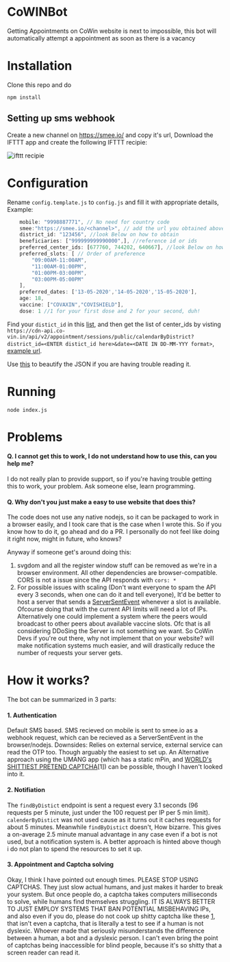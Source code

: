 # CoWINBot
Getting Appointments on CoWin website is next to impossible, this bot will automatically attempt a appointment as soon as there is a vacancy

# Installation

Clone this repo and do
```
npm install
```

## Setting up sms webhook
Create a new channel on https://smee.io/ and copy it's url,
Download the IFTTT app and create the following IFTTT recipie:

![ifttt recipie](https://i.ibb.co/Ry4JRhL/ifttt.png)


# Configuration
Rename `config.template.js` to `config.js` and fill it with appropriate details, Example:
```js
    mobile: "9998887771", // No need for country code
    smee:"https://smee.io/<channel>", // add the url you obtained above
    district_id: "123456", //look Below on how to obtain
    beneficiaries: ["999999999990000",], //reference id or ids
    preferred_center_ids: [677760, 744202, 640667], //look Below on how to obtain
    preferred_slots: [ // Order of preference 
        "09:00AM-11:00AM",
        "11:00AM-01:00PM",
        "01:00PM-03:00PM",
        "03:00PM-05:00PM"
    ],
    preferred_dates: ['13-05-2020','14-05-2020','15-05-2020'],
    age: 18,
    vaccine: ["COVAXIN","COVISHIELD"],
    dose: 1 //1 for your first dose and 2 for your second, duh!
```
Find your `distict_id` in this [list](https://gist.github.com/90a7ac6608d318aef0af5284d875b129), and then get the list of center_ids by visting `https://cdn-api.co-vin.in/api/v2/appointment/sessions/public/calendarByDistrict?district_id=<ENTER distict_id here>&date=<DATE IN DD-MM-YYY format>`, [example url](https://cdn-api.co-vin.in/api/v2/appointment/sessions/public/calendarByDistrict?district_id=1&date=13-05-2021).

Use [this](https://jsonformatter.org/json-pretty-print) to beautify the JSON if you are having trouble reading it.


# Running
```
node index.js
```

# Problems

#### Q. I cannot get this to work, I do not understand how to use this, can you help me? 
I do not really plan to provide support, so if you're having trouble getting this to work, your problem. Ask someone else, learn programming.

#### Q. Why don't you just make a easy to use website that does this?
The code does not use any native nodejs, so it can be packaged to work in a browser easily, and I took care that is the case when I wrote this. So if you know how to do it, go ahead and do a PR. 
I personally do not feel like doing it right now, might in future, who knows?

Anyway if someone get's around doing this:
1. svgdom and all the register window stuff can be removed as we're in a browser environment. All other dependencies are browser-compatible. CORS is not a issue since the API responds with `cors: *`
2. For possible issues with scaling (Don't want everyone to spam the API every 3 seconds, when one can do it and tell everyone), It'd be better to host a server that sends a [ServerSentEvent](https://developer.mozilla.org/en-US/docs/Web/API/Server-sent_events/Using_server-sent_events) whenever a slot is available. Ofcourse doing that with the current API limits will need a lot of IPs. Alternatively one could implement a system where the peers would broadcast to other peers about available vaccine slots. Ofc that is all considering DDoSing the Server is not something we want. So CoWin Devs if you're out there, why not implement that on your website? will make notification systems much easier, and will drastically reduce the number of requests your server gets.

# How it works?
The bot can be summarized in 3 parts:

#### 1. Authentication
Default SMS based. SMS recieved on mobile is sent to smee.io as a webhook request, which can be recieved as a ServerSentEvent in the browser/nodejs. Downsides: Relies on external service, external service can read the OTP too. Though arguably the easiest to set up. 
An Alternative approach using the UMANG app (which has a static mPin, and [WORLD's SHITTIEST PRETEND CAPTCHA](https://web.umang.gov.in/web_new/login?redirect_to=)[1]) can be possible, though I haven't looked into it.
#### 2. Notifiation
The `findByDistict` endpoint is sent a request every 3.1 seconds (96 requests per 5 minute, just under the 100 request per IP per 5 min limit). `calenderByDistict` was not used cause as it turns out it caches requests for about 5 minutes. Meanwhile `findByDistict` doesn't, How bizarre. This gives a on-average 2.5 minute manual advantage in any case even if a bot is not used, but a notification system is.
A better approach is hinted above though i do not plan to spend the resources to set it up. 
#### 3. Appointment and Captcha solving
Okay, I think I have pointed out enough times. PLEASE STOP USING CAPTCHAS. They just slow actual humans, and just makes it harder to break your system. But once people do, a captcha takes computers milliseconds to solve, while humans find themselves struggling. IT IS ALWAYS BETTER TO JUST EMPLOY SYSTEMS THAT BAN POTENTIAL MISBEHAVING IPs, and also even if you do, please do not cook up shitty captcha like these [1](https://web.umang.gov.in/web_new/login?redirect_to=), that isn't even a captcha, that is literally a test to see if a human is not dyslexic. Whoever made that seriously misunderstands the difference between a human, a bot and a dyslexic person. I can't even bring the point of captchas being inaccessible for blind people, because it's so shitty that a screen reader can read it.
